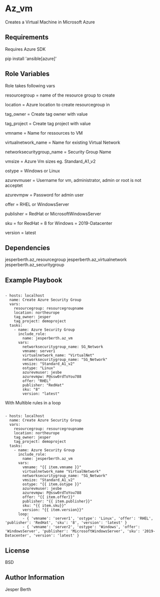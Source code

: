 Az_vm
=========

Creates a Virtual Machine in Microsoft Azure

Requirements
------------

Requires Azure SDK 

pip install 'ansible[azure]'

Role Variables
--------------

Role takes following vars

resourcegroup = name of the resource group to create

location = Azure location to create resourcegroup in

tag_owner = Create tag owner with value

tag_project = Create tag project with value

vmname = Name for ressources to VM

virtualnetwork_name = Name for existing Virtual Network

networksecuritygroup_name = Security Group Name

vmsize = Azure Vm sizes eg. Standard_A1_v2

ostype = Windows or Linux

azurevmuser = Username for vm, administrator, admin or root is not acceptet

azurevmpw = Password for admin user

offer = RHEL or WindowsServer

publisher = RedHat or MicrosoftWindowsServer

sku = for RedHat = 8 for Windows = 2019-Datacenter

version = latest



Dependencies
------------

jesperberth.az_resourcegroup
jesperberth.az_virtualnetwork
jesperberth.az_securitygroup

Example Playbook
----------------

```ansible

- hosts: localhost
  name: Create Azure Security Group
  vars:
    resourcegroup: resourcegroupname
    location: northeurope
    tag_owner: jesper
    tag_project: demoproject
  tasks:
    - name: Azure Security Group
      include_role:
        name: jesperberth.az_vm
      vars:
        networksecuritygroup_name: SG_Network
        vmname: server1
        virtualnetwork_name: "VirtualNet"
        networksecuritygroup_name: "SG_Network"
        vmsize: "Standard_A1_v2"
        ostype: "Linux"
        azurevmuser: jesbe
        azurevmpw: P@ssw0rdToYou788
        offer: "RHEL"
        publisher: "RedHat"
        sku: "8"
        version: "latest"

```
With Multible rules in a loop

```ansible

- hosts: localhost
  name: Create Azure Security Group
  vars:
    resourcegroup: resourcegroupname
    location: northeurope
    tag_owner: jesper
    tag_project: demoproject
  tasks:
    - name: Azure Security Group
      include_role:
        name: jesperberth.az_vm
      vars:
        vmname: "{{ item.vmname }}"
        virtualnetwork_name "VirtualNetwork"
        networksecuritygroup_name: "SG_Network"
        vmsize: "Standard_A1_v2"
        ostype: "{{ item.ostype }}"
        azurevmuser: jesbe
        azurevmpw: P@ssw0rdToYou788
        offer: "{{ item.offer}}"
        publisher: "{{ item.publisher}}"
        sku: "{{ item.sku}}"
        version: "{{ item.version}}"
      loop:
        - { 'vmname': 'server1', 'ostype': 'Linux', 'offer': 'RHEL', 'publisher': 'RedHat', 'sku': '8', 'version': 'latest' }
        - { 'vmname': 'server2', 'ostype': 'Windows', 'offer': 'WindowsServer', 'publisher': 'MicrosoftWindowsServer', 'sku': '2019-Datacenter', 'version': 'latest' }
```

License
-------

BSD

Author Information
------------------

Jesper Berth
